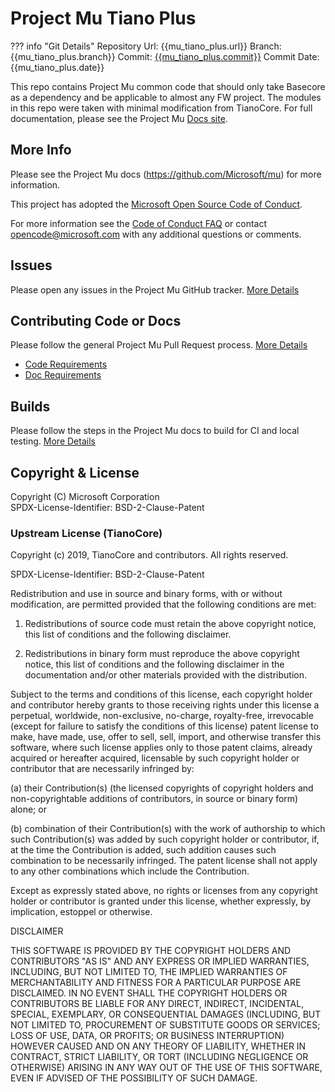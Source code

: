 # Project Mu Tiano Plus

??? info "Git Details"
    Repository Url: {{mu_tiano_plus.url}}
    Branch:         {{mu_tiano_plus.branch}}
    Commit:         [{{mu_tiano_plus.commit}}]({{mu_tiano_plus.commitlink}})
    Commit Date:    {{mu_tiano_plus.date}}

This repo contains Project Mu common code that should only take Basecore as a dependency and be applicable to almost
any FW project. The modules in this repo were taken with minimal modification from TianoCore. For full documentation,
please see the Project Mu [Docs site](https://microsoft.github.io/mu/).

## More Info

Please see the Project Mu docs (<https://github.com/Microsoft/mu>) for more
information.  

This project has adopted the [Microsoft Open Source Code of
Conduct](https://opensource.microsoft.com/codeofconduct/).

For more information see the [Code of Conduct
FAQ](https://opensource.microsoft.com/codeofconduct/faq/) or contact
[opencode@microsoft.com](mailto:opencode@microsoft.com) with any additional
questions or comments.

## Issues

Please open any issues in the Project Mu GitHub tracker. [More
Details](https://microsoft.github.io/mu/How/contributing/)

## Contributing Code or Docs

Please follow the general Project Mu Pull Request process.  [More
Details](https://microsoft.github.io/mu/How/contributing/)

* [Code Requirements](https://microsoft.github.io/mu/CodeDevelopment/requirements/)
* [Doc Requirements](https://microsoft.github.io/mu/DeveloperDocs/requirements/)

## Builds

Please follow the steps in the Project Mu docs to build for CI and local
testing. [More Details](https://microsoft.github.io/mu/CodeDevelopment/compile/)

## Copyright & License

Copyright (C) Microsoft Corporation  
SPDX-License-Identifier: BSD-2-Clause-Patent

### Upstream License (TianoCore)

Copyright (c) 2019, TianoCore and contributors.  All rights reserved.

SPDX-License-Identifier: BSD-2-Clause-Patent

Redistribution and use in source and binary forms, with or without modification,
are permitted provided that the following conditions are met:

1. Redistributions of source code must retain the above copyright notice, this
   list of conditions and the following disclaimer.

2. Redistributions in binary form must reproduce the above copyright notice,
   this list of conditions and the following disclaimer in the documentation
   and/or other materials provided with the distribution.

Subject to the terms and conditions of this license, each copyright holder and
contributor hereby grants to those receiving rights under this license a
perpetual, worldwide, non-exclusive, no-charge, royalty-free, irrevocable
(except for failure to satisfy the conditions of this license) patent license to
make, have made, use, offer to sell, sell, import, and otherwise transfer this
software, where such license applies only to those patent claims, already
acquired or hereafter acquired, licensable by such copyright holder or
contributor that are necessarily infringed by:

(a) their Contribution(s) (the licensed copyrights of copyright holders and
    non-copyrightable additions of contributors, in source or binary form)
    alone; or

(b) combination of their Contribution(s) with the work of authorship to which
    such Contribution(s) was added by such copyright holder or contributor, if,
    at the time the Contribution is added, such addition causes such combination
    to be necessarily infringed. The patent license shall not apply to any other
    combinations which include the Contribution.

Except as expressly stated above, no rights or licenses from any copyright
holder or contributor is granted under this license, whether expressly, by
implication, estoppel or otherwise.

DISCLAIMER

THIS SOFTWARE IS PROVIDED BY THE COPYRIGHT HOLDERS AND CONTRIBUTORS "AS IS" AND
ANY EXPRESS OR IMPLIED WARRANTIES, INCLUDING, BUT NOT LIMITED TO, THE IMPLIED
WARRANTIES OF MERCHANTABILITY AND FITNESS FOR A PARTICULAR PURPOSE ARE
DISCLAIMED. IN NO EVENT SHALL THE COPYRIGHT HOLDERS OR CONTRIBUTORS BE LIABLE
FOR ANY DIRECT, INDIRECT, INCIDENTAL, SPECIAL, EXEMPLARY, OR CONSEQUENTIAL
DAMAGES (INCLUDING, BUT NOT LIMITED TO, PROCUREMENT OF SUBSTITUTE GOODS OR
SERVICES; LOSS OF USE, DATA, OR PROFITS; OR BUSINESS INTERRUPTION) HOWEVER
CAUSED AND ON ANY THEORY OF LIABILITY, WHETHER IN CONTRACT, STRICT LIABILITY, OR
TORT (INCLUDING NEGLIGENCE OR OTHERWISE) ARISING IN ANY WAY OUT OF THE USE OF
THIS SOFTWARE, EVEN IF ADVISED OF THE POSSIBILITY OF SUCH DAMAGE.
